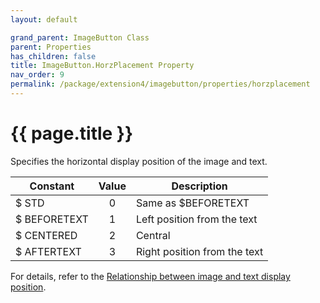 ```yaml
---
layout: default

grand_parent: ImageButton Class
parent: Properties
has_children: false
title: ImageButton.HorzPlacement Property
nav_order: 9
permalink: /package/extension4/imagebutton/properties/horzplacement
---
```

# {{ page.title }}

Specifies the horizontal display position of the image and text.

| Constant     | Value | Description                  |
|--------------|:-----:|------------------------------|
| $ STD        |   0   | Same as $BEFORETEXT          |
| $ BEFORETEXT |   1   | Left position from the text  |
| $ CENTERED   |   2   | Central                      |
| $ AFTERTEXT  |   3   | Right position from the text |

For details, refer to the <a href="/package/extension4/imagebutton/#relationship-between-image-and-text-display-position-">Relationship between image and text display position</a>. 
